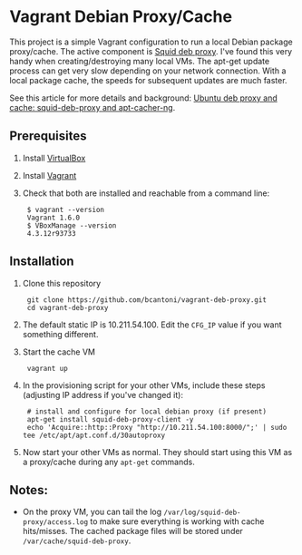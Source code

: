 # Vagrant Debian Proxy/Cache

This project is a simple Vagrant configuration to run a local Debian package proxy/cache. The active component is [Squid deb proxy](https://launchpad.net/squid-deb-proxy). I've found this very handy when creating/destroying many local VMs. The apt-get update process can get very slow depending on your network connection. With a local package cache, the speeds for subsequent updates are much faster.

See this article for more details and background: [Ubuntu deb proxy and cache: squid-deb-proxy and apt-cacher-ng](http://www.garron.me/en/blog/ubuntu-deb-proxy-cache.html).

## Prerequisites

1. Install [VirtualBox](https://www.virtualbox.org/wiki/Downloads)
1. Install [Vagrant](https://www.vagrantup.com/downloads)
1. Check that both are installed and reachable from a command line:

        $ vagrant --version
        Vagrant 1.6.0
        $ VBoxManage --version
        4.3.12r93733

## Installation

1. Clone this repository

        git clone https://github.com/bcantoni/vagrant-deb-proxy.git
        cd vagrant-deb-proxy

1. The default static IP is 10.211.54.100. Edit the `CFG_IP` value if you want something different.

1. Start the cache VM

        vagrant up

1. In the provisioning script for your other VMs, include these steps (adjusting IP address if you've changed it):

        # install and configure for local debian proxy (if present)
        apt-get install squid-deb-proxy-client -y
        echo 'Acquire::http::Proxy "http://10.211.54.100:8000/";' | sudo tee /etc/apt/apt.conf.d/30autoproxy

1. Now start your other VMs as normal. They should start using this VM as a proxy/cache during any `apt-get` commands.

## Notes:

* On the proxy VM, you can tail the log `/var/log/squid-deb-proxy/access.log` to make sure everything is working with cache hits/misses. The cached package files will be stored under `/var/cache/squid-deb-proxy`.
